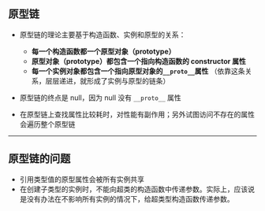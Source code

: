## 原型链

- 原型链的理论主要基于构造函数、实例和原型的关系：

  - **每一个构造函数都一个原型对象（prototype）**
  - **原型对象（prototype）都包含一个指向构造函数的 constructor 属性**
  - **每一个实例对象都包含一个指向原型对象的`__proto__`属性**
    （依靠这条关系，层层递进，就形成了实例与原型的链条）

- 原型链的终点是 null，因为 null 没有 `__proto__` 属性

- 在原型链上查找属性比较耗时，对性能有副作用；另外试图访问不存在的属性会遍历整个原型链

---

## 原型链的问题

- 引用类型值的原型属性会被所有实例共享
- 在创建子类型的实例时，不能向超类的构造函数中传递参数。实际上，应该说是没有办法在不影响所有实例的情况下，给超类型构造函数传递参数。